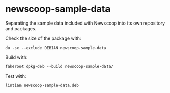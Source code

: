 newscoop-sample-data
====================

Separating the sample data included with Newscoop into its own repository and packages.

Check the size of the package with:

	du -sx --exclude DEBIAN newscoop-sample-data

Build with:

	fakeroot dpkg-deb --build newscoop-sample-data/

Test with:

	lintian newscoop-sample-data.deb
